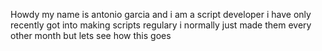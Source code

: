 Howdy my name is antonio garcia and i am a script developer i have only recently got into making scripts regulary i normally just made them every other month but lets see how this goes
